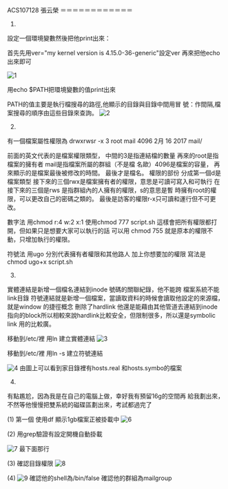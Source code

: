 ACS107128 張云榮
＝＝＝＝＝＝＝＝＝＝＝＝

1.
設定一個環境變數然後把他print出來：

首先先用ver="my kernel version is 4.15.0-36-generic"設定ver
再來把他echo出來即可

![1](1.png)

用echo $PATH把環境變數的值print出來

PATH的值主要是執行檔搜尋的路徑,他顯示的目錄與目錄中間用冒
號：作間隔,檔案搜尋的順序由這些目錄來查詢。
![2](2.png)

2.
有一個檔案屬性權限為 
drwxrwsr -x 3 root mail 4096 2月 16 2017 mail/

前面的英文代表的是檔案權限類型， 中間的3是指連結檔的數量
再來的root是指檔案的擁有者 mail是指檔案所屬的群組（不是檔
名歐）4096是檔案的容量， 再來顯示的是檔案最後被修改的時間。
最後才是檔名。
權限的部份
分成第一個d是檔案類型
接下來的三個rwx是檔案擁有者的權限，意思是可讀可寫入和可執行
在接下來的三個是rws 是指群組內的人擁有的權限，s的意思是暫
時擁有root的權限，可以更改自己的密碼之類的。
最後是訪客的權限r-x只可讀和運行但不可更改。

數字法
用chmod r:4 w:2 x:1
使用chmod 777 script.sh 
這樣會把所有權限都打開，但如果只是想要大家可以執行的話
可以用 chmod 755 就是原本的權限不動，只增加執行的權限。

符號法
用ugo 分別代表擁有者權限和其他路人 加上你想要加的權限
寫法是chmod ugo+x script.sh

3.
實體連結是新增一個檔名連結到inode 號碼的關聯紀錄，他不能跨
檔案系統不能link目錄
符號連結就是新增一個檔案，當讀取資料的時候會讀取他設定的來源檔，就是window 的捷徑概念
刪除了hardlink 他還是能藉由其他管道去連結到inode 指向的block所以相較來說hardlink比較安全，但限制很多，所以還是symbolic 
link 用的比較廣。

移動到/etc/裡 用ln 建立實體連結
![3](3.png)

移動到/etc/裡 用ln -s 建立符號連結

![4](4.png)
由圖上可以看到家目錄裡有hosts.real 和hosts.symbo的檔案

4.
有點尷尬，因為我是在自己的電腦上做，幸好我有預留16g的空間再
給我劃出來，不然等他慢慢把雙系統的磁碟區劃出來，考試都過完了

(1)
	第一個 使用df 顯示1gb檔案正被掛載中
![6](6.png)

(2)
用grep驗證有設定開機自動掛載

![7](7.png)
最下面那行

(3)
確認目錄權限 
![8](8.png)

(4) 
![9](9.png)
確認他的shell為/bin/false 
確認他的群組為mailgroup






